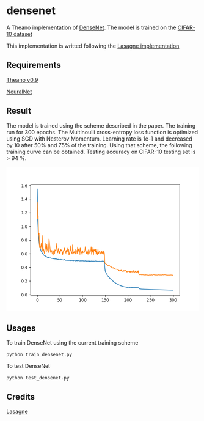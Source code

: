 # densenet
A Theano implementation of [DenseNet](https://arxiv.org/abs/1608.06993). The model is trained on the [CIFAR-10 dataset](https://www.cs.toronto.edu/~kriz/cifar.html)

This implementation is writted following the [Lasagne implementation](https://github.com/Lasagne/Recipes/tree/master/papers/densenet)

## Requirements
[Theano v0.9](http://deeplearning.net/software/theano/)

[NeuralNet](https://github.com/justanhduc/neuralnet)

## Result
The model is trained using the scheme described in the paper. The training run for 300 epochs. The Multinoulli cross-entropy loss function is optimized using SGD with Nesterov Momentum. Learning rate is 1e-1 and decreased by 10 after 50% and 75% of the training. Using that scheme, the following training curve can be obtained. Testing accuracy on CIFAR-10 testing set is > 94 %.

![training curve](https://github.com/justanhduc/densenet/blob/master/training_curve.png)

## Usages
To train DenseNet using the current training scheme

```
python train_densenet.py
```

To test DenseNet 
```
python test_densenet.py
```


## Credits
[Lasagne](http://lasagne.readthedocs.io/en/latest/)
